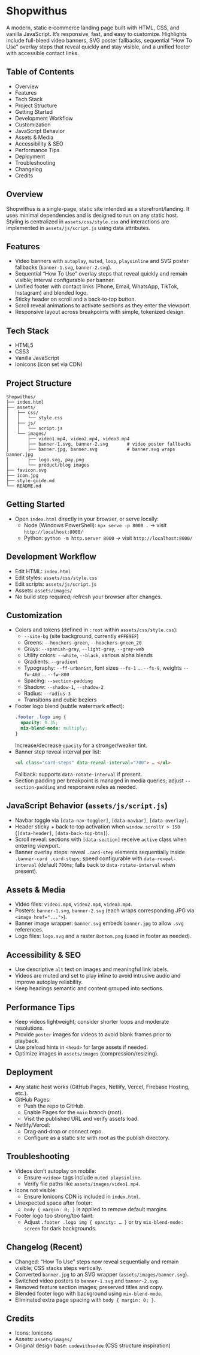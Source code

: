 # Shopwithus

A modern, static e‑commerce landing page built with HTML, CSS, and vanilla JavaScript. It’s responsive, fast, and easy to customize. Highlights include full-bleed video banners, SVG poster fallbacks, sequential “How To Use” overlay steps that reveal quickly and stay visible, and a unified footer with accessible contact links.

## Table of Contents
- Overview
- Features
- Tech Stack
- Project Structure
- Getting Started
- Development Workflow
- Customization
- JavaScript Behavior
- Assets & Media
- Accessibility & SEO
- Performance Tips
- Deployment
- Troubleshooting
- Changelog
- Credits

## Overview
Shopwithus is a single-page, static site intended as a storefront/landing. It uses minimal dependencies and is designed to run on any static host. Styling is centralized in `assets/css/style.css` and interactions are implemented in `assets/js/script.js` using data attributes.

## Features
- Video banners with `autoplay`, `muted`, `loop`, `playsinline` and SVG poster fallbacks (`banner-1.svg`, `banner-2.svg`).
- Sequential “How To Use” overlay steps that reveal quickly and remain visible; interval configurable per banner.
- Unified footer with contact links (Phone, Email, WhatsApp, TikTok, Instagram) and blended logo.
- Sticky header on scroll and a back‑to‑top button.
- Scroll reveal animations to activate sections as they enter the viewport.
- Responsive layout across breakpoints with simple, tokenized design.

## Tech Stack
- HTML5
- CSS3
- Vanilla JavaScript
- Ionicons (icon set via CDN)

## Project Structure
```
Shopwithus/
├── index.html
├── assets/
│   ├── css/
│   │   └── style.css
│   ├── js/
│   │   └── script.js
│   └── images/
│       ├── video1.mp4, video2.mp4, video3.mp4
│       ├── banner-1.svg, banner-2.svg       # video poster fallbacks
│       ├── banner.jpg, banner.svg           # banner.svg wraps banner.jpg
│       ├── logo.svg, pay.png
│       └── product/blog images
├── favicon.svg
├── icon.jpg
├── style-guide.md
└── README.md
```

## Getting Started
- Open `index.html` directly in your browser, or serve locally:
  - Node (Windows PowerShell): `npx serve -p 8000 .` → visit `http://localhost:8000/`
  - Python: `python -m http.server 8000` → visit `http://localhost:8000/`

## Development Workflow
- Edit HTML: `index.html`
- Edit styles: `assets/css/style.css`
- Edit scripts: `assets/js/script.js`
- Assets: `assets/images/`
- No build step required; refresh your browser after changes.

## Customization
- Colors and tokens (defined in `:root` within `assets/css/style.css`):
  - `--site-bg` (site background, currently `#FFE9EF`)
  - Greens: `--hoockers-green`, `--hoockers-green_20`
  - Grays: `--spanish-gray`, `--light-gray`, `--gray-web`
  - Utility colors: `--white`, `--black`, various alpha blends
  - Gradients: `--gradient`
  - Typography: `--ff-urbanist`, font sizes `--fs-1` … `--fs-9`, weights `--fw-400` … `--fw-800`
  - Spacing: `--section-padding`
  - Shadow: `--shadow-1`, `--shadow-2`
  - Radius: `--radius-3`
  - Transitions and cubic beziers
- Footer logo blend (subtle watermark effect):
  ```css
  .footer .logo img {
    opacity: 0.35;
    mix-blend-mode: multiply;
  }
  ```
  Increase/decrease `opacity` for a stronger/weaker tint.
- Banner step reveal interval per list:
  ```html
  <ul class="card-steps" data-reveal-interval="700"> … </ul>
  ```
  Fallback: supports `data-rotate-interval` if present.
- Section padding per breakpoint is managed in media queries; adjust `--section-padding` and responsive rules as needed.

## JavaScript Behavior (`assets/js/script.js`)
- Navbar toggle via `[data-nav-toggler]`, `[data-navbar]`, `[data-overlay]`.
- Header sticky + back‑to‑top activation when `window.scrollY > 150` (`[data-header]`, `[data-back-top-btn]`).
- Scroll reveal: sections with `[data-section]` receive `active` class when entering viewport.
- Banner overlay steps: reveal `.card-step` elements sequentially inside `.banner-card .card-steps`; speed configurable with `data-reveal-interval` (default `700ms`; falls back to `data-rotate-interval` when present).

## Assets & Media
- Video files: `video1.mp4`, `video2.mp4`, `video3.mp4`.
- Posters: `banner-1.svg`, `banner-2.svg` (each wraps corresponding JPG via `<image href="...">`).
- Banner image wrapper: `banner.svg` embeds `banner.jpg` to allow `.svg` references.
- Logo files: `logo.svg` and a raster `Bottom.png` (used in footer as needed).

## Accessibility & SEO
- Use descriptive `alt` text on images and meaningful link labels.
- Videos are muted and set to play inline to avoid intrusive audio and improve autoplay reliability.
- Keep headings semantic and content grouped into sections.

## Performance Tips
- Keep videos lightweight; consider shorter loops and moderate resolutions.
- Provide `poster` images for videos to avoid blank frames prior to playback.
- Use preload hints in `<head>` for large assets if needed.
- Optimize images in `assets/images` (compression/resizing).

## Deployment
- Any static host works (GitHub Pages, Netlify, Vercel, Firebase Hosting, etc.).
- GitHub Pages:
  - Push the repo to GitHub.
  - Enable Pages for the `main` branch (root).
  - Visit the published URL and verify assets load.
- Netlify/Vercel:
  - Drag‑and‑drop or connect repo.
  - Configure as a static site with root as the publish directory.

## Troubleshooting
- Videos don’t autoplay on mobile:
  - Ensure `<video>` tags include `muted playsinline`.
  - Verify file paths like `assets/images/video1.mp4`.
- Icons not visible:
  - Ensure Ionicons CDN is included in `index.html`.
- Unexpected space after footer:
  - `body { margin: 0; }` is applied to remove default margins.
- Footer logo too strong/too faint:
  - Adjust `.footer .logo img { opacity: … }` or try `mix-blend-mode: screen` for dark backgrounds.

## Changelog (Recent)
- Changed: “How To Use” steps now reveal sequentially and remain visible; CSS stacks steps vertically.
- Converted `banner.jpg` to an SVG wrapper (`assets/images/banner.svg`).
- Switched video posters to `banner-1.svg` and `banner-2.svg`.
- Removed feature section images; preserved titles and copy.
- Blended footer logo with background using `mix-blend-mode`.
- Eliminated extra page spacing with `body { margin: 0; }`.

## Credits
- Icons: Ionicons
- Assets: `assets/images/`
- Original design base: `codewithsadee` (CSS structure inspiration)